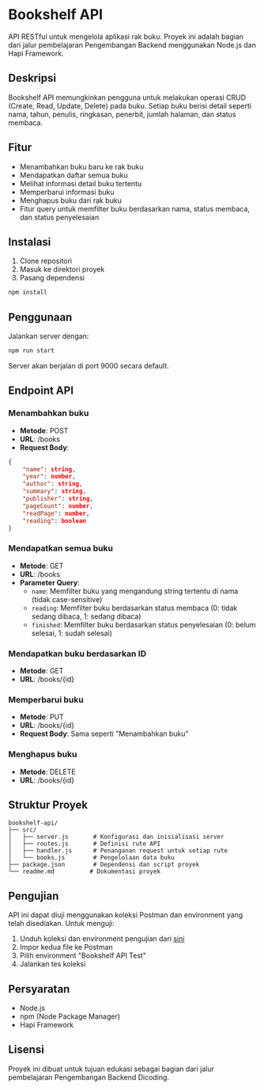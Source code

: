 # Bookshelf API

API RESTful untuk mengelola aplikasi rak buku. Proyek ini adalah bagian dari jalur pembelajaran Pengembangan Backend menggunakan Node.js dan Hapi Framework.

## Deskripsi

Bookshelf API memungkinkan pengguna untuk melakukan operasi CRUD (Create, Read, Update, Delete) pada buku. Setiap buku berisi detail seperti nama, tahun, penulis, ringkasan, penerbit, jumlah halaman, dan status membaca.

## Fitur

- Menambahkan buku baru ke rak buku
- Mendapatkan daftar semua buku
- Melihat informasi detail buku tertentu
- Memperbarui informasi buku
- Menghapus buku dari rak buku
- Fitur query untuk memfilter buku berdasarkan nama, status membaca, dan status penyelesaian

## Instalasi

1. Clone repositori
2. Masuk ke direktori proyek
3. Pasang dependensi

```bash
npm install
```

## Penggunaan

Jalankan server dengan:

```bash
npm run start
```

Server akan berjalan di port 9000 secara default.

## Endpoint API

### Menambahkan buku

- **Metode**: POST
- **URL**: /books
- **Request Body**:

```json
{
    "name": string,
    "year": number,
    "author": string,
    "summary": string,
    "publisher": string,
    "pageCount": number,
    "readPage": number,
    "reading": boolean
}
```

### Mendapatkan semua buku

- **Metode**: GET
- **URL**: /books
- **Parameter Query**:
  - `name`: Memfilter buku yang mengandung string tertentu di nama (tidak case-sensitive)
  - `reading`: Memfilter buku berdasarkan status membaca (0: tidak sedang dibaca, 1: sedang dibaca)
  - `finished`: Memfilter buku berdasarkan status penyelesaian (0: belum selesai, 1: sudah selesai)

### Mendapatkan buku berdasarkan ID

- **Metode**: GET
- **URL**: /books/{id}

### Memperbarui buku

- **Metode**: PUT
- **URL**: /books/{id}
- **Request Body**: Sama seperti "Menambahkan buku"

### Menghapus buku

- **Metode**: DELETE
- **URL**: /books/{id}

## Struktur Proyek

```plaintext
bookshelf-api/
├── src/
│   ├── server.js       # Konfigurasi dan inisialisasi server
│   ├── routes.js       # Definisi rute API
│   ├── handler.js      # Penanganan request untuk setiap rute
│   └── books.js        # Pengelolaan data buku
├── package.json        # Dependensi dan script proyek
└── readme.md          # Dokumentasi proyek
```

## Pengujian

API ini dapat diuji menggunakan koleksi Postman dan environment yang telah disediakan. Untuk menguji:

1. Unduh koleksi dan environment pengujian dari [sini](https://github.com/dicodingacademy/a261-backend-pemula-labs/raw/099-shared-files/BookshelfAPITestCollectionAndEnvironment.zip)
2. Impor kedua file ke Postman
3. Pilih environment "Bookshelf API Test"
4. Jalankan tes koleksi

## Persyaratan

- Node.js
- npm (Node Package Manager)
- Hapi Framework

## Lisensi

Proyek ini dibuat untuk tujuan edukasi sebagai bagian dari jalur pembelajaran Pengembangan Backend Dicoding.
